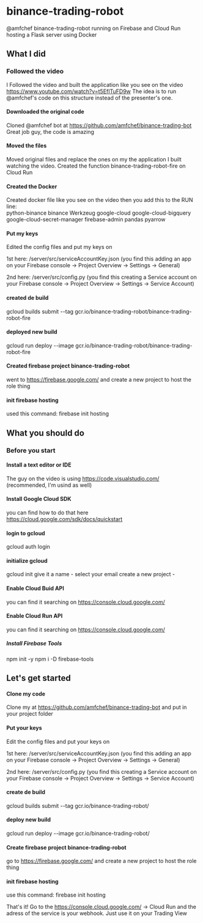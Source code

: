 # binance-trading-robot
 @amfchef binance-trading-robot running on Firebase and Cloud Run hosting a Flask server using Docker
 
## What I did
### Followed the video
I Followed the video and built the application like you see on the video https://www.youtube.com/watch?v=t5EfITuFD9w
The idea is to run @amfchef's code on this structure instead of the presenter's one. 
#### Downloaded the original code
Cloned @amfchef bot at https://github.com/amfchef/binance-trading-bot Great job guy, the code is amazing
#### Moved the files
Moved original files and replace the ones on my the application I built watching the video. Created the function binance-trading-robot-fire on Cloud Run
#### Created the Docker
Created docker file like you see on the video then you add this to the RUN line:  
python-binance binance Werkzeug google-cloud google-cloud-bigquery google-cloud-secret-manager firebase-admin pandas pyarrow
#### Put my keys
Edited the config files and put my keys on

1st here: /server/src/serviceAccountKey.json (you find this adding an app on your Firebase console -> Project Overview -> Settings -> General)

2nd here: /server/src/config.py (you find this creating a Service account on your Firebase console -> Project Overview -> Settings -> Service Account)
#### created de build
gcloud builds submit --tag gcr.io/binance-trading-robot/binance-trading-robot-fire
#### deployed new build
gcloud run deploy --image gcr.io/binance-trading-robot/binance-trading-robot-fire
#### Created firebase project binance-trading-robot
went to https://firebase.google.com/ and create a new project to host the role thing
#### init firebase hosting
used this command:
firebase init hosting


## What you should do
### Before you start
#### Install a text editor or IDE
The guy on the video is using https://code.visualstudio.com/ (recommended, I'm usind as well)
#### Install Google Cloud SDK
you can find how to do that here https://cloud.google.com/sdk/docs/quickstart
#### login to gcloud
gcloud auth login
#### initialize gcloud
gcloud init
    give it a name - 
    select your email
    create a new project -
#### Enable Cloud Buid API 
you can find it searching on https://console.cloud.google.com/
#### Enable Cloud Run API
you can find it searching on https://console.cloud.google.com/
##### Install Firebase Tools
npm init -y
npm i -D firebase-tools

## Let's get started
#### Clone my code
Clone my at https://github.com/amfchef/binance-trading-bot and put in your project folder
#### Put your keys
Edit the config files and put your keys on

1st here: /server/src/serviceAccountKey.json (you find this adding an app on your Firebase console -> Project Overview -> Settings -> General)

2nd here: /server/src/config.py (you find this creating a Service account on your Firebase console -> Project Overview -> Settings -> Service Account)
#### create de build
gcloud builds submit --tag gcr.io/binance-trading-robot/<put the name of your run function here>
#### deploy new build
gcloud run deploy --image gcr.io/binance-trading-robot/<put the name of your run function here>
#### Create firebase project binance-trading-robot
go to https://firebase.google.com/ and create a new project to host the role thing
#### init firebase hosting
use this command:
firebase init hosting

That's it!
Go to the https://console.cloud.google.com/ -> Cloud Run and the adress of the service is your webhook. Just use it on your Trading View

